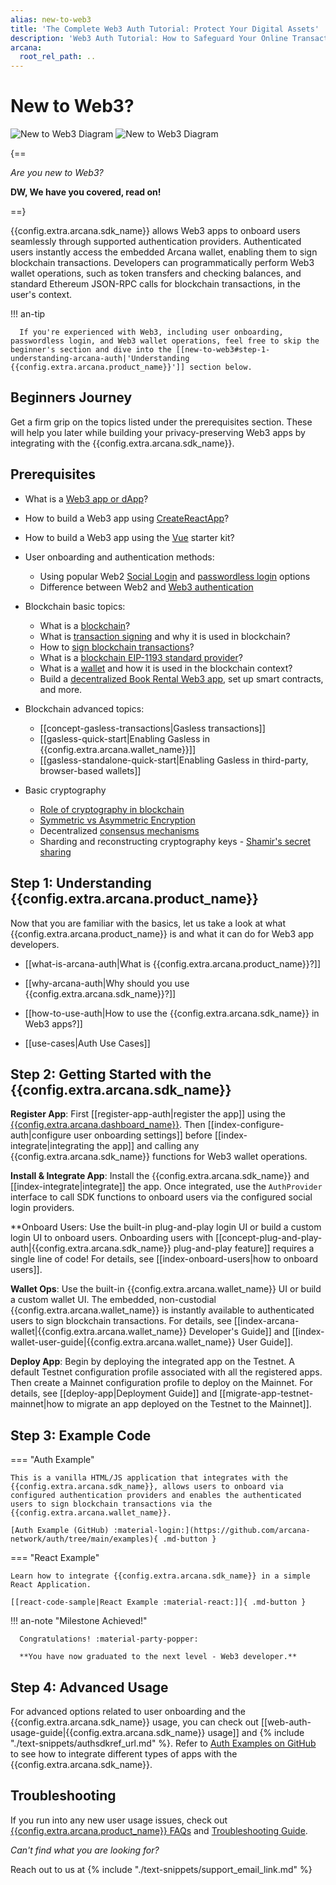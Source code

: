 ```yaml
---
alias: new-to-web3
title: 'The Complete Web3 Auth Tutorial: Protect Your Digital Assets'
description: 'Web3 Auth Tutorial: How to Safeguard Your Online Transactions and Protect Your Identity. Learn More Here'
arcana:
  root_rel_path: ..
---
```


# New to Web3?

![New to Web3 Diagram](/img/diagrams/d_new_2_web3_light.png#only-light)
![New to Web3 Diagram](/img/diagrams/d_new_2_web3_dark.png#only-dark)

{==

*Are you new to Web3?*

**DW, We have you covered, read on!**


==}

{{config.extra.arcana.sdk_name}} allows Web3 apps to onboard users seamlessly through supported authentication providers. Authenticated users instantly access the embedded Arcana wallet, enabling them to sign blockchain transactions. Developers can programmatically perform Web3 wallet operations, such as token transfers and checking balances, and standard Ethereum JSON-RPC calls for blockchain transactions, in the user's context.

!!! an-tip

      If you're experienced with Web3, including user onboarding, passwordless login, and Web3 wallet operations, feel free to skip the beginner's section and dive into the [[new-to-web3#step-1-understanding-arcana-auth|'Understanding {{config.extra.arcana.product_name}}']] section below.

## Beginners Journey

Get a firm grip on the topics listed under the prerequisites section. These will help you later while building your privacy-preserving Web3 apps by integrating with the {{config.extra.arcana.sdk_name}}.

## Prerequisites

* What is a [Web3 app or dApp](https://ethereum.org/en/developers/docs/dapps/#prerequisites)?

* How to build a Web3 app using [CreateReactApp](https://create-react-app.dev/)?

* How to build a Web3 app using the [Vue](https://vuejs.org/) starter kit?

* User onboarding and authentication methods:

    - Using popular Web2 [Social Login](https://auth0.com/learn/social-login/) and [passwordless login](https://auth0.com/passwordless) options
    - Difference between Web2 and [Web3 authentication](https://blog.mycrypto.com/sign-in-with-ethereum-an-alternative-to-centralized-identity-providers)

* Blockchain basic topics:

    - What is a [blockchain](https://ethereum.org/en/developers/docs/intro-to-ethereum/#what-is-a-blockchain)?
    - What is [transaction signing](https://ethereum.org/en/developers/tutorials/sending-transactions-using-web3-and-alchemy/#why-do-i-need-to-sign-my-transactions) and why it is used in blockchain?
    - How to [sign blockchain transactions](https://ethereum.org/en/developers/tutorials/sending-transactions-using-web3-and-alchemy/)?
    - What is a [blockchain EIP-1193 standard provider](https://eips.ethereum.org/EIPS/eip-1193)?
    - What is a [wallet](https://ethereum.org/en/wallets/#main-content) and how it is used in the blockchain context?
    - Build a [decentralized Book Rental Web3 app](https://developers.tron.network/docs/build-a-web3-app), set up smart contracts, and more.

* Blockchain advanced topics:

    - [[concept-gasless-transactions|Gasless transactions]]
    - [[gasless-quick-start|Enabling Gasless in {{config.extra.arcana.wallet_name}}]]
    - [[gasless-standalone-quick-start|Enabling Gasless in third-party, browser-based wallets]]

* Basic cryptography

    - [Role of cryptography in blockchain](https://consensys.net/blog/blockchain-explained/how-ethereum-works-part-1-cryptography-consensus-and-transactions/)
    - [Symmetric vs Asymmetric Encryption](https://www.ssl2buy.com/wiki/symmetric-vs-asymmetric-encryption-what-are-differences#:~:text=Symmetric%20encryption%20uses%20a%20single,and%20decrypt%20messages%20when%20communicating)
    - Decentralized [consensus mechanisms](https://ethereum.org/en/developers/docs/consensus-mechanisms/)
    - Sharding and reconstructing cryptography keys - [Shamir's secret sharing](https://medium.com/@keylesstech/a-beginners-guide-to-shamir-s-secret-sharing-e864efbf3648)

## Step 1: Understanding {{config.extra.arcana.product_name}}

Now that you are familiar with the basics, let us take a look at what {{config.extra.arcana.product_name}} is and what it can do for Web3 app developers.

* [[what-is-arcana-auth|What is {{config.extra.arcana.product_name}}?]]

* [[why-arcana-auth|Why should you use {{config.extra.arcana.sdk_name}}?]]

* [[how-to-use-auth|How to use the {{config.extra.arcana.sdk_name}} in Web3 apps?]]

* [[use-cases|Auth Use Cases]]

## Step 2: Getting Started with the {{config.extra.arcana.sdk_name}}

**Register App**: First [[register-app-auth|register the app]] using the [{{config.extra.arcana.dashboard_name}}]({{page.meta.arcana.root_rel_path}}/concepts/dashboard.md). Then [[index-configure-auth|configure user onboarding settings]] before [[index-integrate|integrating the app]] and calling any {{config.extra.arcana.sdk_name}} functions for Web3 wallet operations.

**Install & Integrate App**: Install the {{config.extra.arcana.sdk_name}} and [[index-integrate|integrate]] the app. Once integrated, use the `AuthProvider` interface to call SDK functions to onboard users via the configured social login providers.

**Onboard Users: Use the built-in plug-and-play login UI or build a custom login UI to onboard users. Onboarding users with [[concept-plug-and-play-auth|{{config.extra.arcana.sdk_name}} plug-and-play feature]] requires a single line of code! For details, see [[index-onboard-users|how to onboard users]]. 

**Wallet Ops**: Use the built-in {{config.extra.arcana.wallet_name}} UI or build a custom wallet UI. The embedded, non-custodial {{config.extra.arcana.wallet_name}} is instantly available to authenticated users to sign blockchain transactions. For details, see [[index-arcana-wallet|{{config.extra.arcana.wallet_name}} Developer's Guide]] and [[index-wallet-user-guide|{{config.extra.arcana.wallet_name}} User Guide]].

**Deploy App**: Begin by deploying the integrated app on the Testnet. A default Testnet configuration profile associated with all the registered apps. Then create a Mainnet configuration profile to deploy on the Mainnet. For details, see [[deploy-app|Deployment Guide]] and [[migrate-app-testnet-mainnet|how to migrate an app deployed on the Testnet to the Mainnet]].

## Step 3: Example Code

=== "Auth Example"

    This is a vanilla HTML/JS application that integrates with the {{config.extra.arcana.sdk_name}}, allows users to onboard via configured authentication providers and enables the authenticated users to sign blockchain transactions via the {{config.extra.arcana.wallet_name}}.

    [Auth Example (GitHub) :material-login:](https://github.com/arcana-network/auth/tree/main/examples){ .md-button }

=== "React Example"

    Learn how to integrate {{config.extra.arcana.sdk_name}} in a simple React Application.

    [[react-code-sample|React Example :material-react:]]{ .md-button }

!!! an-note "Milestone Achieved!"

      Congratulations! :material-party-popper:

      **You have now graduated to the next level - Web3 developer.**

## Step 4: Advanced Usage

For advanced options related to user onboarding and the {{config.extra.arcana.sdk_name}} usage, you can check out [[web-auth-usage-guide|{{config.extra.arcana.sdk_name}} usage]] and {% include "./text-snippets/authsdkref_url.md" %}. Refer to [Auth Examples on GitHub](https://github.com/arcana-network/auth-examples) to see how to integrate different types of apps with the {{config.extra.arcana.sdk_name}}.

## Troubleshooting

If you run into any new user usage issues, check out [{{config.extra.arcana.product_name}} FAQs]({{page.meta.arcana.root_rel_path}}/faq/index.md) and [Troubleshooting Guide]({{page.meta.arcana.root_rel_path}}/troubleshooting.md).

*Can't find what you are looking for?*

Reach out to us at {% include "./text-snippets/support_email_link.md" %}
